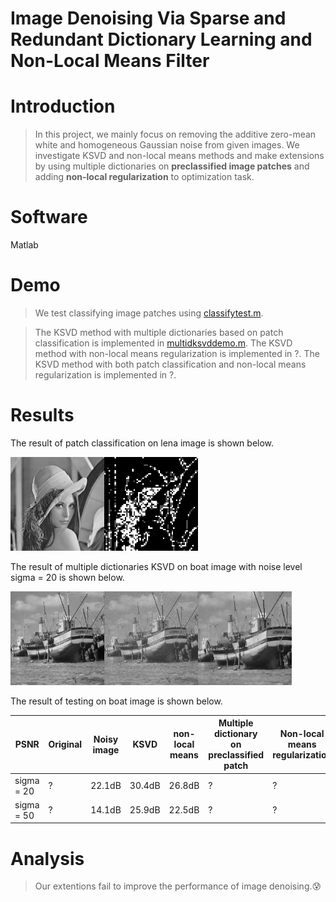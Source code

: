 # Image Denoising Via Sparse and Redundant Dictionary Learning and Non-Local Means Filter

# Introduction

> In this project, we mainly focus on removing the additive zero-mean white and homogeneous Gaussian noise from given images. We investigate KSVD and non-local means methods and make extensions by using multiple dictionaries on **preclassified image patches** and adding **non-local regularization** to optimization task.

# Software
Matlab

# Demo

> We test classifying image patches using [classifytest.m](./classifytest.m).

> The KSVD method with multiple dictionaries based on patch classification is implemented in [multidksvddemo.m](./multidksvddemo.m). The KSVD method with non-local means regularization is implemented in ?. The KSVD method with both patch classification and non-local means regularization is implemented in ?.

# Results

The result of patch classification on lena image is shown below.

<img width="150" height="150" src="./result/lena.png"><img width="150" height="150" src="./result/lena_block.jpg">

The result of multiple dictionaries KSVD on boat image with noise level sigma = 20 is shown below.

<img width="150" height="150" src="./result/boat.png"><img width="150" height="150" src="./result/boat_noise20.jpg"><img width="150" height="150" src="./result/multid.jpg">

The result of testing on boat image is shown below.

| PSNR | Original | Noisy image | KSVD |non-local means |Multiple dictionary on preclassified patch| Non-local means regularization| Both
| ------------- | ------------- | ------------- | ------------- | ------------- | ------------- | ------------- | ------------- |
| sigma = 20 |? | 22.1dB | 30.4dB | 26.8dB | ?| ?| ?|
| sigma = 50 |? | 14.1dB | 25.9dB | 22.5dB | ?| ?| ?|
# Analysis

> Our extentions fail to improve the performance of image denoising.:cold_sweat:
